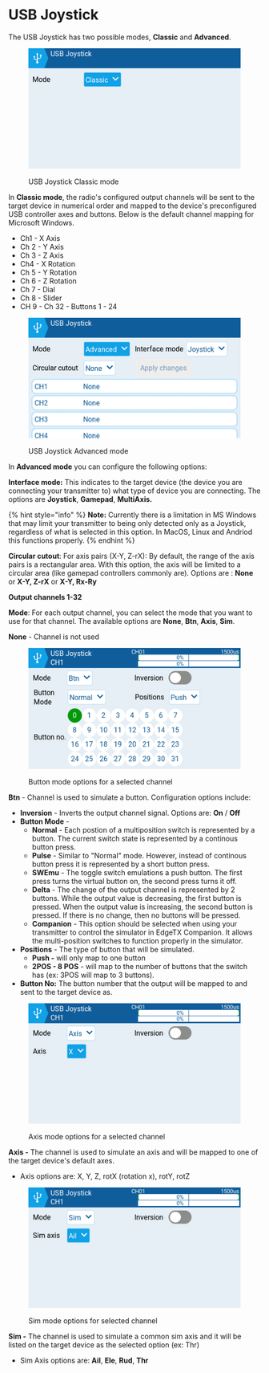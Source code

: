 # USB Joystick

The USB Joystick has two possible modes, **Classic** and **Advanced**.&#x20;

<figure><img src="../../../../.gitbook/assets/usbjoystick1.png" alt=""><figcaption><p>USB Joystick Classic mode</p></figcaption></figure>

In **Classic mode**, the radio's configured output channels will be sent to the target device in numerical order and mapped to the device's preconfigured USB controller axes and buttons. Below is the default channel mapping for Microsoft Windows.

* Ch1 - X Axis
* Ch 2 - Y Axis
* Ch 3 - Z Axis
* Ch4 - X Rotation
* Ch 5 - Y Rotation
* Ch 6 - Z Rotation
* Ch 7 - Dial
* Ch 8 - Slider
* CH 9 - Ch 32 - Buttons 1 - 24

<figure><img src="../../../../.gitbook/assets/usbjoystick.png" alt=""><figcaption><p>USB Joystick Advanced mode</p></figcaption></figure>

In **Advanced mode** you can configure the following options:

**Interface mode:** This indicates to the target device (the device you are connecting your transmitter to) what type of device you are connecting. The options are **Joystick**, **Gamepad**, **MultiAxis.** &#x20;

{% hint style="info" %}
**Note:** Currently there is a limitation in MS Windows that may limit your transmitter to being only detected only as a Joystick, regardless of what is selected in this option. In MacOS, Linux and Andriod this functions properly.
{% endhint %}

**Circular cutout**: For axis pairs (X-Y, Z-rX): By default, the range of the axis pairs is a rectangular area. With this option, the axis will be limited to a circular area (like gamepad controllers commonly are). Options are : **None** or **X-Y, Z-rX** or **X-Y, Rx-Ry**

**Output channels 1-32**

**Mode**: For each output channel, you can select the mode that you want to use for that channel. The available options are **None**, **Btn**, **Axis**, **Sim**.

**None** - Channel is not used

<figure><img src="../../../../.gitbook/assets/usbjoystick2.png" alt=""><figcaption><p>Button mode options for a selected channel</p></figcaption></figure>

**Btn** - Channel is used to simulate a button. Configuration options include:

* **Inversion** - Inverts the output channel signal. Options are: **On** / **Off**
* **Button Mode** -
  * **Normal** - Each postion of a multiposition switch is represented by a button. The current switch state is represented by a continous button press.
  * **Pulse** - Similar to "Normal" mode. However, instead of continous button press it is represented by a short button press.
  * **SWEmu** - The toggle switch emulations a push button. The first press turns the virtual button on, the second press turns it off.
  * **Delta** - The change of the output channel is represented by 2 buttons. While the output value is decreasing, the first button is pressed. When the output value is increasing, the second button is pressed. If there is no change, then no buttons will be pressed.
  * **Companion** - This option should be selected when using your transmitter to control the simulator in EdgeTX Companion.  It allows the multi-position switches to function properly in the simulator.
* **Positions** - The type of button that will be simulated.&#x20;
  * **Push -** will only map to one button
  * **2POS - 8 POS** - will map to the number of buttons that the switch has (ex: 3POS will map to 3 buttons).
* **Button No:** The button number that the output will be mapped to and sent to the target device as.

<figure><img src="../../../../.gitbook/assets/usbjoystick3.png" alt=""><figcaption><p>Axis mode options for a selected channel</p></figcaption></figure>

**Axis -** The channel is used to simulate an axis and will be mapped to one of the target device's default axes.

* Axis options are: X, Y, Z, rotX (rotation x), rotY, rotZ

<figure><img src="../../../../.gitbook/assets/usbjoystick4.png" alt=""><figcaption><p>Sim mode options for selected channel</p></figcaption></figure>

**Sim -** The channel is used to simulate a common sim axis and it will be listed on the target device as the selected option (ex: Thr)

* Sim Axis options are: **Ail**, **Ele**, **Rud**, **Thr**
